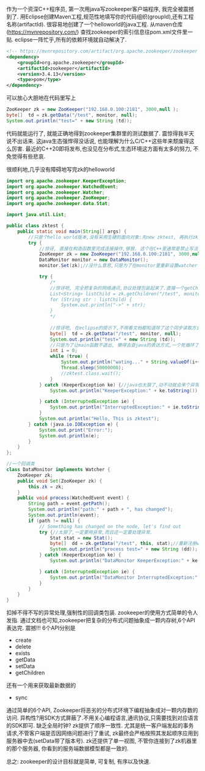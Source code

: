 作为一个资深C++程序员, 第一次用java写zookeeper客户端程序, 我完全被震撼到了.
用Eclipse创建Maven工程,规范性地填写你的代码组织(groupId),还有工程名称(artifactId). 很容易地创建了一个helloworld的java工程. 从maven仓库(https://mvnrepository.com/) 查找zookeeper的索引信息往pom.xml文件里一贴. eclipse一阵忙乎,所有的依赖环境就自动解决了.
```xml 
<!-- https://mvnrepository.com/artifact/org.apache.zookeeper/zookeeper -->
<dependency>
    <groupId>org.apache.zookeeper</groupId>
    <artifactId>zookeeper</artifactId>
    <version>3.4.13</version>
    <type>pom</type>
</dependency>
```

可以放心大胆地在代码里写上
```java
ZooKeeper zk = new ZooKeeper("192.168.0.100:2181", 3000,null );
byte[]  td = zk.getData("/test", monitor, null);
System.out.println("test=" + new String (td));
```
代码就能运行了, 就能正确地得到zookeeper集群里的测试数据了. 震惊得我半天说不出话来. 这java生态强悍得没话说, 也能理解为什么C/C++这些年来颓废得这么厉害.
最近的C++20即将发布,也没见在分布式,生态环境这方面有太多的努力, 不免觉得有些悲哀.

很顺利地,几乎没有障碍地写完zk的helloworld
```java
import org.apache.zookeeper.KeeperException;
import org.apache.zookeeper.WatchedEvent;
import org.apache.zookeeper.Watcher;
import org.apache.zookeeper.ZooKeeper;
import org.apache.zookeeper.data.Stat;

import java.util.List;

public class zktest {
    public static void main(String[] args) {
		//只是个hello world版本,没有采用生硬的面向对象:先new zktest, 再执行zktest.run(0)
        try {
			//惊讶, 直接在构造函数里完成连接操作,够狠. 这个在C++里通常是禁止写法.
            ZooKeeper zk = new ZooKeeper("192.168.0.100:2181", 3000,null );
            DataMonitor monitor = new DataMonitor();
            monitor.Set(zk);//没什么意思,只是为了在monitor里重新设置watcher

            try {
                /*
				//惊讶吧, 完全把复杂的网络通讯,协议处理包装起来了.直接一个getChildren了事.
                List<String> listChild = zk.getChildren("/test", monitor);
                for (String str : listChild) {
                    System.out.println("->" + str);
                }
                */
				
				//惊讶吧, 在eclipse的提示下,不用看文档都知道除了这个同步读取方式外,还有异步读取方式.
                byte[]  td = zk.getData("/test", monitor, null);
                System.out.println("test=" + new String (td));
                //只是为了让main函数不退出, 懒得去查java的表达方式,一个死循环了事.
				int i = 0;
                while (true) {
                    System.out.println("wating..." + String.valueOf(i++));
                    Thread.sleep(50000000);
                    //zktest.class.wait();
                }
            } catch (KeeperException ke) {//java也太狠了,动不动就会来个异常.是不是有滥用的嫌疑?
                System.out.println("KeeperException:" + ke.toString());

            } catch (InterruptedException ie) {
                System.out.println("InterruptedException:" + ie.toString());
            }
            System.out.println("Hello, This is zktest");
        } catch (java.io.IOException e) {
            System.out.print("Error:");
            System.out.println(e);
        }
    }
};

//一个回调类
class DataMonitor implements Watcher {
    ZooKeeper zk;
    public void Set(ZooKeeper zk) {
        this.zk = zk;
    }
    public void process(WatchedEvent event) {
        String path = event.getPath();
        System.out.println("path:" + path + ", has changed");
        System.out.println(event);
        if (path != null) {
            // Something has changed on the node, let's find out
            try {//太狠了,一定要用异常,而且还一定要处理异常.
                Stat stat = new Stat();
                byte[]  dd = zk.getData("/test", this, stat);//重新注册watcher
                System.out.println("process test=" + new String (dd));
            } catch (KeeperException ke) {
                System.out.println("DataMonitor KeeperException:" + ke.toString());

            } catch (InterruptedException ie) {
                System.out.println("DataMonitor InterruptedException:" + ie.toString());
            }
        }
    }
}
```
扣掉不得不写的异常处理,强制性的回调类包装. zookeeper的使用方式简单的令人发指.
通过文档也可知,zookeeper把复杂的分布式问题抽象成一颗内存树,6个API表达完. 震撼!!!
6个API分别是
* create
* delete
* exists
* getData
* setData
* getChildren

还有一个用来获取最新数据的
* sync

通过简单的6个API, Zookeeper将恶劣的分布式环境下编程抽象成对一颗内存数的访问.
异构性?用SDK方式屏蔽了.不用关心编程语言,通讯协议,只需要找到对应语言的SDK即可.
缺乏全局时钟? zk提供了顺序一致性. 尤其是统一客户端发起的事务请求,不管客户端是否因网络问题进行了重试, zk最终会严格按照其发起顺序应用到服务器中去(setData带了版本号). 
zk还提供了单一视图, 不管你连接到了zk机器里的那个服务器, 你看到的服务端数据模型都是一致的.

总之: zookeeper的设计目标就是简单, 可复制, 有序以及快速.